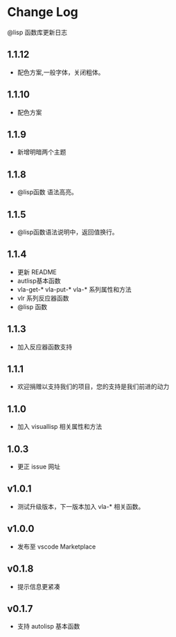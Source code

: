 # Change Log
@lisp 函数库更新日志

## 1.1.12
- 配色方案,一般字体，关闭粗体。

## 1.1.10
- 配色方案

## 1.1.9
- 新增明暗两个主题
## 1.1.8 
- @lisp函数 语法高亮。
## 1.1.5
- @lisp函数语法说明中，返回值换行。
## 1.1.4
- 更新 README
- autlisp基本函数
- vla-get-* vla-put-* vla-* 系列属性和方法
- vlr 系列反应器函数
- @lisp 函数

## 1.1.3
- 加入反应器函数支持
## 1.1.1
- 欢迎捐赠以支持我们的项目，您的支持是我们前进的动力
## 1.1.0
- 加入 visuallisp 相关属性和方法
## 1.0.3
- 更正 issue 网址
## v1.0.1
- 测试升级版本，下一版本加入 vla-* 相关函数。
## v1.0.0
- 发布至 vscode Marketplace
## v0.1.8
- 提示信息更紧凑
## v0.1.7
- 支持 autolisp 基本函数

